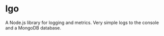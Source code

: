 # lgo
A Node.js library for logging and metrics. Very simple logs to the console and a MongoDB database.
